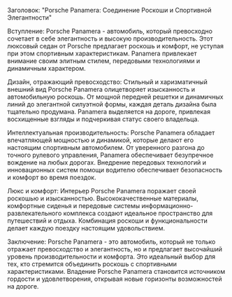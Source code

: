 Заголовок: "Porsche Panamera: Соединение Роскоши и Спортивной Элегантности"

Вступление:
Porsche Panamera - автомобиль, который превосходно сочетает в себе элегантность и высокую производительность. Этот люксовый седан от Porsche предлагает роскошь и комфорт, не уступая при этом спортивным характеристикам. Panamera привлекает внимание своим элитным стилем, передовыми технологиями и динамичным характером.

Дизайн, отражающий превосходство:
Стильный и харизматичный внешний вид Porsche Panamera олицетворяет изысканность и автомобильную роскошь. От мощной передней решетки и динамичных линий до элегантной силуэтной формы, каждая деталь дизайна была тщательно продумана. Panamera выделяется на дороге, привлекая восхищенные взгляды и подчеркивая статус своего владельца.

Интеллектуальная производительность:
Porsche Panamera обладает впечатляющей мощностью и динамикой, которые делают его настоящим спортивным автомобилем. От уверенного разгона до точного рулевого управления, Panamera обеспечивает безупречное вождение на любых дорогах. Внедрение передовых технологий и инновационных систем помощи водителю обеспечивает безопасность и комфорт во время поездок.

Люкс и комфорт:
Интерьер Porsche Panamera поражает своей роскошью и изысканностью. Высококачественные материалы, комфортные сиденья и передовые системы информационно-развлекательного комплекса создают идеальное пространство для путешествий и отдыха. Комбинация роскоши и функциональности делает каждую поездку настоящим удовольствием.

Заключение:
Porsche Panamera - это автомобиль, который не только отражает превосходство и элегантность, но и предлагает высочайший уровень производительности и комфорта. Это идеальный выбор для тех, кто стремится объединить роскошь с спортивными характеристиками. Владение Porsche Panamera становится источником гордости и удовлетворения, открывая новые горизонты возможностей на дороге.
